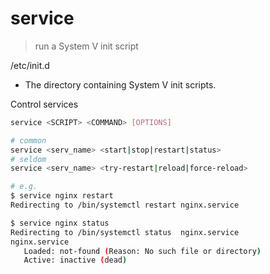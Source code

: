 # service

> run a System V init script

/etc/init.d

- The directory containing System V init scripts.

Control services

```bash
service <SCRIPT> <COMMAND> [OPTIONS]

# common
service <serv_name> <start|stop|restart|status>
# seldom
service <serv_name> <try-restart|reload|force-reload>

# e.g.
$ service nginx restart
Redirecting to /bin/systemctl restart nginx.service

$ service nginx status
Redirecting to /bin/systemctl status  nginx.service
nginx.service
   Loaded: not-found (Reason: No such file or directory)
   Active: inactive (dead)
```

